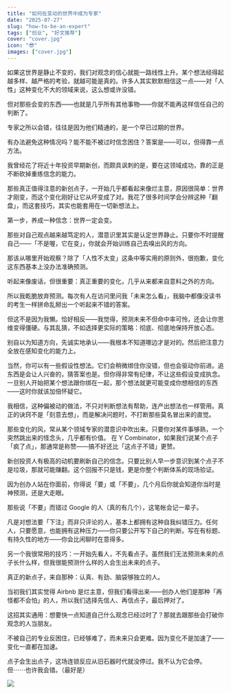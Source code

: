 ```yaml
---
title: "如何在变动的世界中成为专家"
date: "2025-07-27"
slug: "how-to-be-an-expert"
tags: ["创业", "好文推荐"]
cover: "cover.jpg"
icon: "😎"
images: ["cover.jpg"]
---
```

如果这世界是静止不变的，我们对观念的信心就能一路线性上升。某个想法经得起越多样、越严格的考验，就越可能是真的。许多人其实默默相信这一点——对「人性」这种变化不大的领域来说，这么想或许没错。



但对那些会变的东西——也就是几乎所有其他事物——你就不能再这样信任自己的判断了。



专家之所以会错，往往是因为他们精通的，是一个早已过期的世界。



有办法避免这种情况吗？能不能不被过时信念困住？答案是——可以，但得靠一点方法。



我曾经花了将近十年投资早期新创，而颇具讽刺的是，要在这领域成功，靠的正是不断砍掉重练信念的能力。



那些真正值得注意的新创点子，一开始几乎都看起来像烂主意，原因很简单：世界才刚变，而这个变化刚好让它从坏变成了对。我花了很多时间学会分辨这种「翻盘」，而这套技巧，其实也能套用在一切新想法上。



第一步，养成一种信念：世界一定会变。



那些对自己观点越来越笃定的人，潜意识里其实是认定世界静止。只要你不时提醒自己——「不是喔，它在变」，你就会开始训练自己去嗅出风的方向。



那该从哪里开始观察？除了「人性不太变」这条中等实用的原则外，很抱歉，变化这东西基本上没办法准确预测。



听起来像废话，但很重要：真正重要的变化，几乎从来都来自意料之外的方向。



所以我乾脆放弃预测。每次有人在访问里问我「未来怎么看」，我脑中都像没读书的考生一样拼命乱掰出一个听起来不错的答案。



但这不是因为我懒。恰好相反——我觉得，预测未来不但命中率可怜，还会让你思维变得僵硬。与其乱猜，不如选择更实际的策略：彻底、彻底地保持开放心态。



别自以为知道方向，先诚实地承认——我根本不知道哪边才是对的。然后把注意力全放在感知变化的能力上。



当然，你可以有一些假设性想法。它们会稍微绑住你没错，但也会驱动你前进。追东西是会让人兴奋的，猜答案也是。但你得非常有纪律，不让这些假设变成执念。
一旦别人开始把某个想法跟你绑在一起，那个想法就更可能变成你想相信的东西——这时你就该加倍怀疑它。



我相信，这种偏被动的做法，不只对判断想法有帮助，连产出想法也一样管用。真正的诀窍不是「刻意去想」，而是解决问题时，不打断那些莫名冒出来的直觉。



那些变化的风，常从某个领域专家的潜意识中吹出来。只要你对某件事够熟，一个突然跳出来的怪念头，几乎都有价值。
在 Y Combinator，如果我们说某个点子「疯了点」，那通常是称赞——搞不好还比「这点子不错」更赞。



新创投资人有极高的动机要刷新自己的信念。只要比别人早一步意识到某个点子不是垃圾，那就可能赚翻。这个回报不只是钱，更是你整个判断体系的现场验证。



因为创办人站在你面前，你得说「要」或「不要」，几个月后你就会知道你当时是神预测，还是大走眼。



那些说「不要」而错过 Google 的人（真的有几个），这笔帐会记一辈子。



凡是对想法要「下注」而非只评论的人，基本上都拥有这种自我纠错压力。任何人，只要愿意，也能拥有这种压力——你只要公开写下自己的判断。写在有标题、有持久性的地方——你会比闲聊时在意得多。



另一个我很常用的技巧：一开始先看人，不先看点子。虽然我们无法预测未来的点子长什么样，但我很能预测什么样的人会生出未来的点子。



真正的新点子，来自那种：认真、有劲、脑袋够独立的人。



当初我们其实觉得 Airbnb 是烂主意，但我们看得出来——创办人他们是那种「再怪都不会怕」的人，所以我们选择先信人、再信点子，最后押对了。



这招其实通用：想要快一点知道自己什么观念已经过时了？那就去跟那些会打破你观念的人当朋友。



不被自己的专业反困住，已经够难了，而未来只会更难。因为变化不是加速了——变化一直都在加速。



点子会生出点子，这场连锁反应从旧石器时代就没停过。我不认为它会停。
但⋯⋯也许我会错。（最好是）




![](https://prod-files-secure.s3.us-west-2.amazonaws.com/112d0858-5090-4d34-a606-b75eb8d65fd2/46476355-9cf3-4e99-9b7a-3531bc426380/1000202064.png?X-Amz-Algorithm=AWS4-HMAC-SHA256&X-Amz-Content-Sha256=UNSIGNED-PAYLOAD&X-Amz-Credential=ASIAZI2LB466SFH7KIJS%2F20251001%2Fus-west-2%2Fs3%2Faws4_request&X-Amz-Date=20251001T153148Z&X-Amz-Expires=3600&X-Amz-Security-Token=IQoJb3JpZ2luX2VjEH8aCXVzLXdlc3QtMiJIMEYCIQDW6hVUglwsWBbdcsR8WR5htn%2BEl8t9JqWSjIkQDLBJdAIhAPIAV3%2BUv0utqecoyciIhu5noKZka9SmZQyWnvkl%2BBpxKv8DCBgQABoMNjM3NDIzMTgzODA1IgxFg0OBiO14PX7MQt4q3AN8bTrXu7291LjN5PZZL02PW%2FBPva3C0dtSQysXVXeCZwmnZ1UhRQlF8yxV%2FRU6krGZUA4%2BQ8YJvk1QUDFwzUpEBRvRK0yWH4ourewpjNHBZMcfQcry1pIwzkCFVZN6nTSu3xSCKKOHojBnSbZMOpGfdLZHBJGj%2BkkVQKv9mzSqspiBeMxZcCRKqjeyAki0zw9eGOIcoyvMLCXJLw02iyHWawrq%2BS1gUbt3mnbnP87sOFe2e1x09ccZ%2B6b41iQkxGFs8N11fngFoHUyrCKLPFR2FKQwliDZ9DgclqCm0TD3qLh3QvV7X%2B0rvCaWoTq%2Fm4Sz2pKq4tMW%2BdX3azHGa2rtjVKuv5N%2FVKXxy4MyTqROoQCvoWSqAgIrcAwmfYcMI6TlHE5Oq5YObKtyL5uKZ1m%2BEdLGBYrgt1K1t8fdwLrvEXBVDrbdxSxLe4SOmBVaK0%2FD8uIfzJQYcnT6Igl2Q2EvOqia3I8EbWcY8wXtYBBW6jgnNl5LYRwVoYl0gor1tOgET3dFQ9S4p44etsJTE27TI%2BKvT41XvLoBjBouEoAn%2ByAHXQQPH2P5rzDO4lZxJdA5ZxCwrIRALUO8m11hNcXJfMD8ke48ofOiJEjpS4wk7Bf4XyBD58lKzfYeuTD7gPXGBjqkAWHs%2Bp0ctxOImwzVnKOmC6GbRSMLmaMsUp8TdDpEJDZr6hBfk4HCfdmGF6BiJAaXqJru23tjWkUBc5EWGhQCIPXRRo73lxMaOZHcisKgJChhaV2B%2FUhcpFHPuxJw%2BMEHeHIDC%2BX0Wt8s%2F5dy0MbrWriXwo1KfG050LNBMSWAMKwkEvYk3HiWzXtiZ%2By0FAmJ0PwVWtqjd6xUWMWa9AwKNAggBSNt&X-Amz-Signature=2cf9d3ec4ab396cab4f85157ba69f8d1088ebc72f38c796db26eb1da63c3a8bb&X-Amz-SignedHeaders=host&x-amz-checksum-mode=ENABLED&x-id=GetObject)

